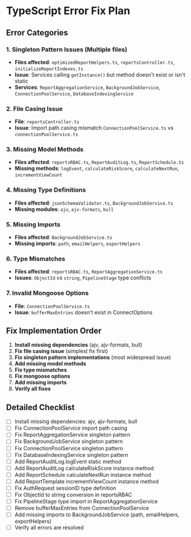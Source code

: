 # TypeScript Error Fix Plan

## Error Categories

### 1. Singleton Pattern Issues (Multiple files)
- **Files affected**: `optimizedReportHelpers.ts`, `reportsController.ts`, `initializeReportIndexes.ts`
- **Issue**: Services calling `getInstance()` but method doesn't exist or isn't static
- **Services**: `ReportAggregationService`, `BackgroundJobService`, `ConnectionPoolService`, `DatabaseIndexingService`

### 2. File Casing Issue
- **File**: `reportsController.ts`
- **Issue**: Import path casing mismatch `ConnectionPoolService.ts` vs `connectionPoolService.ts`

### 3. Missing Model Methods
- **Files affected**: `reportsRBAC.ts`, `ReportAuditLog.ts`, `ReportSchedule.ts`
- **Missing methods**: `logEvent`, `calculateRiskScore`, `calculateNextRun`, `incrementViewCount`

### 4. Missing Type Definitions
- **Files affected**: `jsonSchemaValidator.ts`, `BackgroundJobService.ts`
- **Missing modules**: `ajv`, `ajv-formats`, `bull`

### 5. Missing Imports
- **Files affected**: `BackgroundJobService.ts`
- **Missing imports**: `path`, `emailHelpers`, `exportHelpers`

### 6. Type Mismatches
- **Files affected**: `reportsRBAC.ts`, `ReportAggregationService.ts`
- **Issues**: `ObjectId` vs `string`, `PipelineStage` type conflicts

### 7. Invalid Mongoose Options
- **File**: `ConnectionPoolService.ts`
- **Issue**: `bufferMaxEntries` doesn't exist in ConnectOptions

## Fix Implementation Order

1. **Install missing dependencies** (ajv, ajv-formats, bull)
2. **Fix file casing issue** (simplest fix first)
3. **Fix singleton pattern implementations** (most widespread issue)
4. **Add missing model methods**
5. **Fix type mismatches**
6. **Fix mongoose options**
7. **Add missing imports**
8. **Verify all fixes**

## Detailed Checklist

- [ ] Install missing dependencies: ajv, ajv-formats, bull
- [ ] Fix ConnectionPoolService import path casing
- [ ] Fix ReportAggregationService singleton pattern
- [ ] Fix BackgroundJobService singleton pattern
- [ ] Fix ConnectionPoolService singleton pattern
- [ ] Fix DatabaseIndexingService singleton pattern
- [ ] Add ReportAuditLog.logEvent static method
- [ ] Add ReportAuditLog calculateRiskScore instance method
- [ ] Add ReportSchedule calculateNextRun instance method
- [ ] Add ReportTemplate incrementViewCount instance method
- [ ] Fix AuthRequest sessionID type definition
- [ ] Fix ObjectId to string conversion in reportsRBAC
- [ ] Fix PipelineStage type import in ReportAggregationService
- [ ] Remove bufferMaxEntries from ConnectionPoolService
- [ ] Add missing imports to BackgroundJobService (path, emailHelpers, exportHelpers)
- [ ] Verify all errors are resolved
